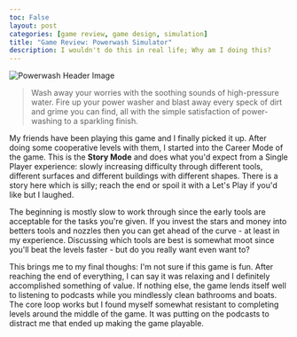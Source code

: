 ```yaml
---
toc: False
layout: post
categories: [game review, game design, simulation]
title: "Game Review: Powerwash Simulator"
description: I wouldn't do this in real life; Why am I doing this?
---
```


 ![Powerwash Header Image](https://cdn.cloudflare.steamstatic.com/steam/apps/1290000/header.jpg?t=1666016483)
 > Wash away your worries with the soothing sounds of high-pressure water. Fire up your power washer and blast away every speck of dirt and grime you can find, all with the simple satisfaction of power-washing to a sparkling finish. 

My friends have been playing this game and I finally picked it up. After doing some cooperative levels with them, I started into the Career Mode of the game. This is the **Story Mode** and does what you'd expect from a Single Player experience: slowly increasing difficulty through different tools, different surfaces and different buildings with different shapes. There is a story here which is silly; reach the end or spoil it with a Let's Play if you'd like but I laughed.

The beginning is mostly slow to work through since the early tools are acceptable for the tasks you're given. If you invest the stars and money into betters tools and nozzles then you can get ahead of the curve - at least in my experience. Discussing which tools are best is somewhat moot since you'll beat the levels faster - but do you really want even want to?

This brings me to my final thoughs: I'm not sure if this game is fun. After reaching the end of everything, I can say it was relaxing and I definitely accomplished something of value. If nothing else, the game lends itself well to listening to podcasts while you mindlessly clean bathrooms and boats. The core loop works but I found myself somewhat resistant to completing levels around the middle of the game. It was putting on the podcasts to distract me that ended up making the game playable.
